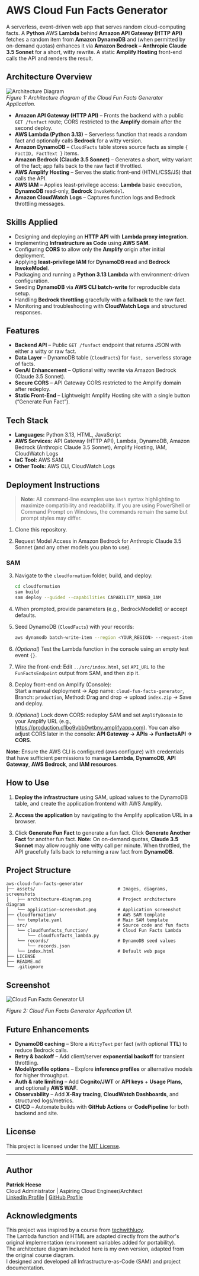 # AWS Cloud Fun Facts Generator
A serverless, event-driven web app that serves random cloud-computing facts. A **Python** AWS **Lambda** behind **Amazon API Gateway (HTTP API)** fetches a random item from **Amazon DynamoDB** and (when permitted by on-demand quotas) enhances it via **Amazon Bedrock – Anthropic Claude 3.5 Sonnet** for a short, witty rewrite. A static **Amplify Hosting** front-end calls the API and renders the result.  

## Architecture Overview
![Architecture Diagram](assets/architecture-diagram.png)  
*Figure 1: Architecture diagram of the Cloud Fun Facts Generator Application.*  

- **Amazon API Gateway (HTTP API)** – Fronts the backend with a public `GET /funfact` route; CORS restricted to the **Amplify** domain after the second deploy.  
- **AWS Lambda (Python 3.13)** – Serverless function that reads a random fact and optionally calls **Bedrock** for a witty version.  
- **Amazon DynamoDB** – `CloudFacts` table stores source facts as simple `{ FactID, FactText }` items.  
- **Amazon Bedrock (Claude 3.5 Sonnet)** – Generates a short, witty variant of the fact; app falls back to the raw fact if throttled.  
- **AWS Amplify Hosting** – Serves the static front-end (HTML/CSS/JS) that calls the API.  
- **AWS IAM** – Applies least-privilege access: **Lambda** basic execution, **DynamoDB** read-only, **Bedrock** `InvokeModel`.  
- **Amazon CloudWatch Logs** – Captures function logs and Bedrock throttling messages.  

## Skills Applied
- Designing and deploying an **HTTP API** with **Lambda proxy integration**.  
- Implementing **Infrastructure as Code** using **AWS SAM**.  
- Configuring **CORS** to allow only the **Amplify** origin after initial deployment.  
- Applying **least-privilege IAM** for **DynamoDB read** and **Bedrock InvokeModel**.  
- Packaging and running a **Python 3.13 Lambda** with environment-driven configuration.  
- Seeding **DynamoDB** via **AWS CLI batch-write** for reproducible data setup.  
- Handling **Bedrock throttling** gracefully with a **fallback** to the raw fact.  
- Monitoring and troubleshooting with **CloudWatch Logs** and structured responses.  

## Features
- **Backend API** – Public `GET /funfact` endpoint that returns JSON with either a witty or raw fact.  
- **Data Layer** – DynamoDB table (`CloudFacts`) for `fast, serv`erless storage of facts.  
- **GenAI Enhancement** – Optional witty rewrite via Amazon Bedrock (Claude 3.5 Sonnet).  
- **Secure CORS** – API Gateway CORS restricted to the Amplify domain after redeploy.  
- **Static Front-End** – Lightweight Amplify Hosting site with a single button (“Generate Fun Fact”).  

## Tech Stack
- **Languages:** Python 3.13, HTML, JavaScript  
- **AWS Services:** API Gateway (HTTP API), Lambda, DynamoDB, Amazon Bedrock (Anthropic Claude 3.5 Sonnet), Amplify Hosting, IAM, CloudWatch Logs  
- **IaC Tool:** AWS SAM  
- **Other Tools:** AWS CLI, CloudWatch Logs 

## Deployment Instructions
> **Note:** All command-line examples use `bash` syntax highlighting to maximize compatibility and readability. If you are using PowerShell or Command Prompt on Windows, the commands remain the same but prompt styles may differ.  

1. Clone this repository.  

2. Request Model Access in Amazon Bedrock for Anthropic Claude 3.5 Sonnet (and any other models you plan to use).  

### **SAM**
3. Navigate to the `cloudformation` folder, build, and deploy:  
   ```bash
   cd cloudformation
   sam build
   sam deploy --guided --capabilities CAPABILITY_NAMED_IAM
   ```
4. When prompted, provide parameters (e.g., BedrockModelId) or accept defaults.  

5. Seed DynamoDB (`CloudFacts`) with your records:  
   ```bash
   aws dynamodb batch-write-item --region <YOUR_REGION> --request-items file://../src/records/records.json
   ```

6. *(Optional)* Test the Lambda function in the console using an empty test event `{}`.  

7. Wire the front-end: Edit `../src/index.html`, set `API_URL` to the `FunFactsEndpoint` output from SAM, and then zip it.  

8. Deploy front-end on Amplify (Console):  
   Start a manual deployment -> App name: `cloud-fun-facts-generator`, Branch: `production`, Method: Drag and drop -> upload `index.zip` -> Save and deploy.  

9. *(Optional)* Lock down CORS: redeploy SAM and set `AmplifyDomain` to your Amplify URL (e.g., https://production.d1bo9vbb0wtbnv.amplifyapp.com). You can also adjust CORS later in the console: **API Gateway → APIs → FunfactsAPI → CORS**.
  
**Note:** Ensure the AWS CLI is configured (aws configure) with credentials that have sufficient permissions to manage **Lambda**, **DynamoDB**, **API Gateway**, **AWS Bedrock**, and **IAM resources**.  

## How to Use
1. **Deploy the infrastructure** using SAM, upload values to the DynamoDB table, and create the application frontend with AWS Amplify.  

2. **Access the application** by navigating to the Amplify application URL in a browser.  

3. Click **Generate Fun Fact** to generate a fun fact. Click **Generate Another Fact** for another fun fact. **Note:** On on-demand quotas, **Claude 3.5 Sonnet** may allow roughly one witty call per minute. When throttled, the API gracefully falls back to returning a raw fact from **DynamoDB**.    

## Project Structure
```plaintext
aws-cloud-fun-facts-generator
├── assets/                          	  # Images, diagrams, screenshots
│   ├── architecture-diagram.png          # Project architecture diagram
│   └── application-screenshot.png        # Application screenshot
├── cloudformation/                       # AWS SAM template
│   └── template.yaml                     # Main SAM template
├── src/                              	  # Source code and fun facts
│   └── cloudfunfacts_function/           # Cloud Fun Facts Lambda
│       └── cloudfunfacts_lambda.py
│   └── records/              			  # DynamoDB seed values
│       └── records.json
│   └── index.html			              # Default web page
├── LICENSE
├── README.md
└── .gitignore
```

## Screenshot
![Cloud Fun Facts Generator UI](assets/application-screenshot.png)  

*Figure 2: Cloud Fun Facts Generator Application UI.*  

## Future Enhancements
- **DynamoDB caching** – Store a `WittyText` per fact (with optional **TTL**) to reduce Bedrock calls.  
- **Retry & backoff** – Add client/server **exponential backoff** for transient throttling.  
- **Model/profile options** – Explore **inference profiles** or alternative models for higher throughput.  
- **Auth & rate limiting** – Add **Cognito/JWT** or **API keys** + **Usage Plans**, and optionally **AWS WAF**.  
- **Observability** – Add **X-Ray tracing**, **CloudWatch Dashboards**, and structured logs/metrics.  
- **CI/CD** – Automate builds with **GitHub Actions** or **CodePipeline** for both backend and site.  

## License
This project is licensed under the [MIT License](LICENSE).  

---

## Author
**Patrick Heese**  
Cloud Administrator | Aspiring Cloud Engineer/Architect  
[LinkedIn Profile](https://www.linkedin.com/in/patrick-heese/) | [GitHub Profile](https://github.com/patrick-heese)

## Acknowledgments
This project was inspired by a course from [techwithlucy](https://github.com/techwithlucy).  
The Lambda function and HTML are adapted directly from the author's original implementation (environment variables added for portability).  
The architecture diagram included here is my own version, adapted from the original course diagram.  
I designed and developed all Infrastructure-as-Code (SAM) and project documentation.  
